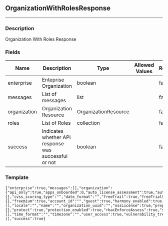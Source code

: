 ## OrganizationWithRolesResponse
---
### Description
Organization With Roles Response
### Fields
| Name | Description | Type | Allowed Values | Required |
| ---- | ----------- | ---- | -------------- | -------- |
| enterprise | Enteprise Organization | boolean |  | false |
| messages | List of messages | list |  | false |
| organization | Organization Resource | OrganizationResource |  | false |
| roles | List of Roles | collection |  | false |
| success | Indicates whether API response was successful or not | boolean |  | false |
### Template
```
{"enterprise":true,"messages":[],"organization":{"api_only":true,"apps_onboarded":0,"auto_license_assessment":true,"auto_license_protection":true,"beta_languages_enabled":true,"cloudnative_enabled":true,"creation_time":{},"cvss_scoring_type":"","date_format":"","freeTrail":true,"freeTrialState":{},"freemium":true,"account_id":"","guest":true,"harmony_enabled":true,"is_superadmin":true,"links":[],"locale":"","name":"","organization_uuid":"","ossLicense":true,"properties":{},"protect":true,"protection_enabled":true,"rbacEnforceAssess":true,"sample_application_id":"","sample_server_id":0,"sast_enabled":true,"security_standard_report_enabled":true,"server_environments":[],"time_format":"","timezone":"","user_access":true,"vulnerability_trends_graph_enabled":true},"roles":[],"success":true}
```
